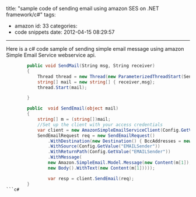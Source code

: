 title: "sample code of sending email using amazon SES on .NET framework/c#"
tags:
  - amazon
id: 33
categories:
  - code snippets
date: 2012-04-15 08:29:57
---

Here is a c# code sample of sending simple email message using amazon Simple Email Service webservice api.
```c#
        public void SendMail(String msg, String receiver)
        {
            Thread thread = new Thread(new ParameterizedThreadStart(SendEmail));
            string[] mail = new string[] { receiver,msg};
            thread.Start(mail);

        }

        public  void SendEmail(object mail)
        {
            string[] m = (string[])mail;
            //Set up the client with your access credentials
            var client = new AmazonSimpleEmailServiceClient(Config.GetValue("AWSID"), Config.GetValue("AWSKEY"));
            SendEmailRequest req = new SendEmailRequest()
                .WithDestination(new Destination() { BccAddresses = new List&lt;string&gt;{ m[0]} })
                .WithSource(Config.GetValue("EMAILSender"))
                .WithReturnPath(Config.GetValue("EMAILSender"))
                .WithMessage(
                new Amazon.SimpleEmail.Model.Message(new Content(m[1]),
                new Body().WithText(new Content(m[1]))));

                var resp = client.SendEmail(req);
        }
```c#